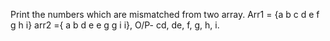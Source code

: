 Print the numbers which are mismatched from two array. Arr1 = {a b c d e f g h i} arr2 ={ a b d e e g g i i}, O/P- cd, de, f, g, h, i.

